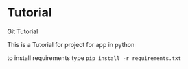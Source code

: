 # Tutorial
Git Tutorial

This is a Tutorial for project for app in python

to install requirements type `pip install -r requirements.txt`

